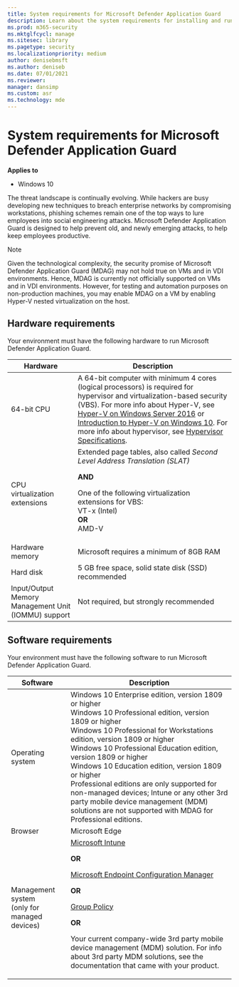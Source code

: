 ```yaml
---
title: System requirements for Microsoft Defender Application Guard 
description: Learn about the system requirements for installing and running Microsoft Defender Application Guard.
ms.prod: m365-security
ms.mktglfcycl: manage
ms.sitesec: library
ms.pagetype: security
ms.localizationpriority: medium
author: denisebmsft
ms.author: deniseb
ms.date: 07/01/2021
ms.reviewer: 
manager: dansimp
ms.custom: asr
ms.technology: mde
---
```


# System requirements for Microsoft Defender Application Guard

**Applies to** 
- Windows 10

The threat landscape is continually evolving. While hackers are busy developing new techniques to breach enterprise networks by compromising workstations, phishing schemes remain one of the top ways to lure employees into social engineering attacks. Microsoft Defender Application Guard is designed to help prevent old, and newly emerging attacks, to help keep employees productive.

> [!NOTE]
> Given the technological complexity, the security promise of Microsoft Defender Application Guard (MDAG) may not hold true on VMs and in VDI environments. Hence, MDAG is currently not officially supported on VMs and in VDI environments. However, for testing and automation purposes on non-production machines, you may enable MDAG on a VM by enabling Hyper-V nested virtualization on the host.

## Hardware requirements

Your environment must have the following hardware to run Microsoft Defender Application Guard.

| Hardware | Description |
|--------|-----------|
| 64-bit CPU|A 64-bit computer with minimum 4 cores (logical processors) is required for hypervisor and virtualization-based security (VBS). For more info about Hyper-V, see [Hyper-V on Windows Server 2016](/windows-server/virtualization/hyper-v/hyper-v-on-windows-server) or [Introduction to Hyper-V on Windows 10](/virtualization/hyper-v-on-windows/about/). For more info about hypervisor, see [Hypervisor Specifications](/virtualization/hyper-v-on-windows/reference/tlfs).|
| CPU virtualization extensions|Extended page tables, also called _Second Level Address Translation (SLAT)_ <p> **AND** <p> One of the following virtualization extensions for VBS:<br/>VT-x (Intel)<br/>**OR**<br/>AMD-V |
| Hardware memory | Microsoft requires a minimum of 8GB RAM |
| Hard disk | 5 GB free space, solid state disk (SSD) recommended |
| Input/Output Memory Management Unit (IOMMU) support| Not required, but strongly recommended |

## Software requirements

  Your environment must have the following software to run Microsoft Defender Application Guard.

| Software | Description |
|--------|-----------|
| Operating system | Windows 10 Enterprise edition, version 1809 or higher <br/> Windows 10 Professional edition, version 1809 or higher <br/> Windows 10 Professional for Workstations edition, version 1809 or higher <br/> Windows 10 Professional Education edition, version 1809 or higher <br/> Windows 10 Education edition, version 1809 or higher <br/> Professional editions are only supported for non-managed devices; Intune or any other 3rd party mobile device management (MDM) solutions are not supported with MDAG for Professional editions. |
| Browser | Microsoft Edge |
| Management system <br> (only for managed devices)| [Microsoft Intune](/intune/) <p> **OR** <p> [Microsoft Endpoint Configuration Manager](/configmgr/) <p> **OR** <p> [Group Policy](/previous-versions/windows/it-pro/windows-server-2008-R2-and-2008/cc753298(v=ws.11)) <p> **OR** <p>Your current company-wide 3rd party mobile device management (MDM) solution. For info about 3rd party MDM solutions, see the documentation that came with your product. |
